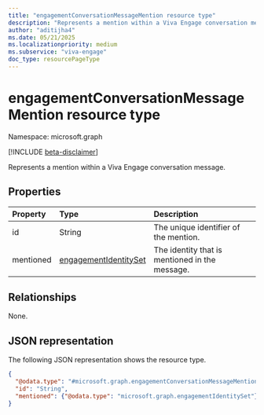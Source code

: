 ```yaml
---
title: "engagementConversationMessageMention resource type"
description: "Represents a mention within a Viva Engage conversation message."
author: "aditijha4"
ms.date: 05/21/2025
ms.localizationpriority: medium
ms.subservice: "viva-engage"
doc_type: resourcePageType
---
```


# engagementConversationMessageMention resource type

Namespace: microsoft.graph

[!INCLUDE [beta-disclaimer](../../includes/beta-disclaimer.md)]

Represents a mention within a Viva Engage conversation message.

## Properties
|Property|Type|Description|
|:---|:---|:---|
|id|String|The unique identifier of the mention.|
|mentioned|[engagementIdentitySet](../resources/engagementidentityset.md)|The identity that is mentioned in the message.|

## Relationships
None.

## JSON representation
The following JSON representation shows the resource type.
<!-- {
  "blockType": "resource",
  "@odata.type": "microsoft.graph.engagementConversationMessageMention"
}
-->
``` json
{
  "@odata.type": "#microsoft.graph.engagementConversationMessageMention",
  "id": "String",
  "mentioned": {"@odata.type": "microsoft.graph.engagementIdentitySet"}
}
```

